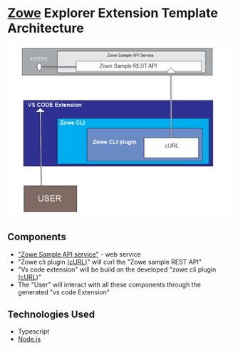 
# [Zowe](https://www.zowe.org/) Explorer Extension Template Architecture

![alt text](Architecture.png)

## Components

  * ["Zowe Sample API service"](https://github.com/zowe/sample-spring-boot-api-service/blob/master/zowe-rest-api-sample-spring/README.md)  - web service
  * "Zowe cli plugin [(cURL)](https://curl.se/)" will curl the "Zowe sample REST API"
  * "Vs code extension" will be build on the developed "zowe cli plugin [(cURL)](https://curl.se/)"
  * The "User" will interact with all these components through the generated "vs code Extension"

## Technologies Used

* Typescript
* [Node.js](https://nodejs.org)
